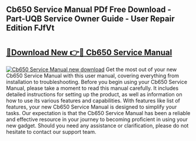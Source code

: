 ## Cb650 Service Manual PDf Free Download - Part-UQB Service Owner Guide - User Repair Edition FJfVt

# <h2><a href="http://bc20026.oget.top/?id=Cb650+Service+Manual">🔗Download New 👉🔴 Cb650 Service Manual</a></h2>

[![Cb650 Service Manual new download](https://i.imgur.com/5g1atiW.png)](http://bc20026.oget.top/?id=Cb650+Service+Manual)
Get the most out of your new Cb650 Service Manual with this user manual, covering everything from installation to troubleshooting. Before you begin using your Cb650 Service Manual, please take a moment to read this manual carefully. It includes detailed instructions for setting up the product, as well as information on how to use its various features and capabilities. With features like list of features, your new Cb650 Service Manual is designed to simplify your tasks. Our expectation is that the Cb650 Service Manual has been a reliable and effective resource in your journey to becoming proficient in using your new gadget. Should you need any assistance or clarification, please do not hesitate to contact our support team.
